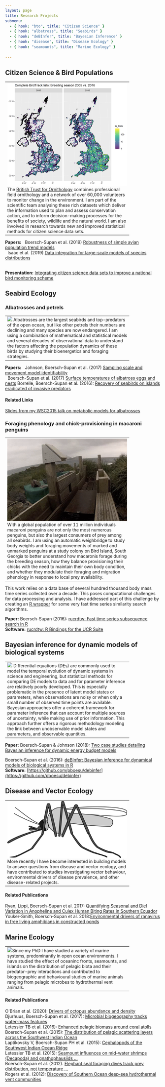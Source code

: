 ```yaml
---
layout: page
title: Research Projects
submenu:
  - { hook: "bto", title: "Citizen Science" }
  - { hook: "albatross", title: "Seabirds" }
  - { hook: "deBInfer", title: "Bayesian Inference" }
  - { hook: "disease", title: "Disease Ecology" }
  - { hook: "seamounts", title: "Marine Ecology" }

---
```


## Citizen Science & Bird Populations <a name="bto">&nbsp;</a>
<table style="width:80%"><tr><td>
<img class="img-research" src="/public/images/bt_05_16_coverage_map.png"> The <a href="http://www.bto.org">British Trust for Ornithology</a> combines professional field ornithology and a network of over 60,000 volunteers to monitor change in the environment. I am part of the scientific team analysing these rich datasets which deliver the information used to plan and assess conservation action, and to inform decision-making processes for the benefits of society, wildlife and the natural world. I am also involved in research towards new and improved statistical methods for citizen science data sets.
</td></tr></table>

**Papers:**   
Boersch-Supan et al. (2019) [Robustness of simple avian population trend models](https://doi.org/10.1016/j.biocon.2019.108286)<br>   
Isaac et al. (2019) [Data integration for large-scale models of species distributions](https://www.cell.com/trends/ecology-evolution/fulltext/S0169-5347(19)30255-1)<br>   

**Presentation:** [Integrating citizen science data sets to improve a national bird monitoring scheme](https://youtu.be/yejolG6GyPU)

## Seabird Ecology<a name="albatross">&nbsp;</a>

### Albatrosses and petrels
<table style="width:80%"><tr><td>
<img class="img-research" src="http://leah.johnson-gramacy.com/albatross/wp-content/gallery/at-sea/JC66-800px-wm-2573.jpg"> Albatrosses are the largest seabirds and top-predators of the open ocean, but like other petrels their numbers are declining and many species are now endangered. I am using a combination of mathematical and statistical models and several decades of observational data to understand the factors affecting the population dynamics of these birds by studying their bioenergetics and foraging strategies. 
</td></tr></table>

**Papers:**   
Johnson, Boersch-Supan et al. (2017) [Sampling scale and movement model identifiability](https://doi.org/10.1002/ece3.3461)<br>   
Boersch-Supan et al. (2017) [Surface temperatures of albatross eggs and nests](https://doi.org/10.1080/01584197.2017.1406311)
Borrelle, Boersch-Supan et al. (2016): [Recovery of seabirds on islands eradicated of invasive predators](../public/Borrelle_et_al_2016_prepress.pdf)<br>
#### Related Links
<a href="https://figshare.com/articles/Unravelling_physiological_and_ecological_determinants_of_albatross_chick_growth/1591048">Slides from my WSC2015 talk on metabolic models for albatrosses</a> 

### Foraging phenology and chick-provisioning in macaroni penguins<a name="weighbridge">&nbsp;</a>
<table style="width:80%"><tr><td>
<img class="img-research" src="/public/images/jumping_out_crop.gif"> With a global population of over 11 million individuals macaroni penguins are not only the most numerous penguins, but also the largest consumers of prey among all seabirds. I am using an automatic weighbridge to study body weights and foraging movements of marked and unmarked penguins at a study colony on Bird Island, South Georgia to better understand how macaronis forage during the breeding season, how they balance provisioning their chicks with the need to maintain their own body condition, and whether they modulate their foraging and migration phenology in response to local prey availability.
</td></tr></table>

This work relies on a data base of several hundred thousand body mass time series collected over a decade. This poses computational challenges for data processing and analysis. I have addressed part of this challenge by creating an [R wrapper](http://doi.org/10.21105/joss.00100) for some very fast time series similarity search algorithms.

**Paper:** Boersch-Supan (2016): [rucrdtw: Fast time series subsequence search in R](http://doi.org/10.21105/joss.00100)<br>
**Software:** [rucrdtw: R Bindings for the UCR Suite](https://cran.r-project.org/package=rucrdtw)


## Bayesian inference for dynamic models of biological systems<a name="deBInfer">&nbsp;</a>
<table style="width:80%"><tr><td>
<img class="img-research" src="http://leah.johnson-gramacy.com/QED/wp-content/uploads/2015/12/pretty_pairs_full_model_teixdat_crop-1170x470.jpg"> Differential equations (DEs) are commonly used to model the temporal evolution of dynamic
systems in science and engineering, but statistical methods for comparing DE models to data
and for parameter inference are relatively poorly developed. This is especially problematic in
the presence of latent model states or parameters, when observations are noisy or when only a
small number of observed time points are available.<br>
Bayesian approaches offer a coherent framework for parameter inference that can account for
multiple sources of uncertainty, while making use of prior information. This approach further
offers a rigorous methodology modeling the link between unobservable model states and
parameters, and observable quantities.
</td></tr></table>

**Paper:** Boersch-Supan & Johnson (2018): [Two case studies detailing Bayesian inference for dynamic energy budget models](https://doi.org/10.1016/j.seares.2018.07.014)<br>

Boersch-Supan et al. (2016): [deBInfer: Bayesian inference for dynamical models of biological systems in R](http://doi.org/10.1111/2041-210X.12679)<br>
**Software:** [https://github.com/pboesu/debinfer](https://github.com/pboesu/debinfer)

## Disease and Vector Ecology<a name="disease">&nbsp;</a>

<table style="width:80%"><tr><td>
<img class="img-research" src="/public/images/Culex_sp.png">
More recently I have become interested in building models to answer questions from disease and vector ecology, and have contributed to studies investigating vector behaviour, environmental drivers of disease prevalence,  and other disease-related projects.
</td></tr></table>

#### Related Publications
Ryan, Lippi, Boersch-Supan et al. 2017: [Quantifying Seasonal and Diel Variation in Anopheline and Culex Human Biting Rates in Southern Ecuador](https://doi.org/10.1101/192773)  
Youker-Smith, Boersch-Supan et al. 2018:[Environmental drivers of ranavirus in free living amphibians in constructed ponds](https://doi.org/10.1101/321299)

## Marine Ecology<a name="seamounts">&nbsp;</a>
<table style="width:80%"><tr><td>
<img class="img-research" src="http://news.bbcimg.co.uk/media/images/51453000/gif/_51453465_pic6.gif">Since my PhD I have studied a variety of marine systems, predominantly in open ocean environments. I have studied the effect of oceaninc fronts, seamounts, and islands on the distribution of pelagic biota and their predator-prey interactions and contributed to biogeographic and behavioural studies of marine animals ranging from pelagic microbes to hydrothermal vent animals. </td></tr></table>

#### Related Publications
O'Brian et al. (2020): [Drivers of octopus abundance and density](https://doi.org/10.1016/j.jembe.2020.151377)<br>
Djurhuus, Boersch-Supan et al. (2017): [Microbial biogeography tracks water-mass features](http://dx.doi.org/10.1098/rsos.170033)<br>
Letessier TB et al. (2016): [Enhanced pelagic biomass around coral atolls](http://dx.doi.org/10.3354/meps11675)<br>
Boersch-Supan et al. (2015): [The distribution of pelagic scattering layers across the Southwest Indian Ocean](http://dx.doi.org/10.1016/j.dsr2.2015.06.023)<br>
Laptikovsky V, Boersch-Supan PH et al. (2015): [Cephalopods of the Southwest Indian Ocean Ridge](http://dx.doi.org/10.1016/j.dsr2.2015.07.002)    
Letessier TB et al. (2015): [Seamount influences on mid-water shrimps (Decapoda) and gnathophausiids ...](http://dx.doi.org/10.1016/j.dsr2.2015.05.009)    
Boersch-Supan et al. (2012). [Elephant seal foraging dives track prey distribution, not temperature ...](http://dx.doi.org/10.3354/meps09890)    
Rogers et al. (2012): [Discovery of Southern Ocean deep-sea hydrothermal vent communities](http://dx.doi.org/10.1371/journal.pbio.1001234)    


